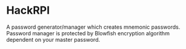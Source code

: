 # HackRPI

A password generator/manager which creates mnemonic passwords. Password manager is protected by Blowfish encryption algorithm dependent on your master password.
